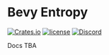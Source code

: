 # Bevy Entropy

[![Crates.io](https://img.shields.io/crates/v/bevy_entropy.svg)](https://crates.io/crates/bevy_entropy)
[![license](https://img.shields.io/badge/license-MIT-blue.svg)](https://github.com/bevyengine/bevy/blob/HEAD/LICENSE)
[![Discord](https://img.shields.io/discord/691052431525675048.svg?label=&logo=discord&logoColor=ffffff&color=7389D8&labelColor=6A7EC2)](https://discord.gg/bevy)

Docs TBA
